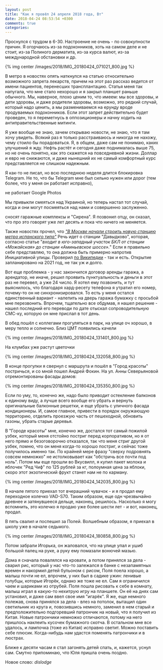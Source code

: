 ```yaml
---
layout: post
title: "Как я провёл 24 апреля 2018 года, Вт"
date: 2018-04-24 08:53:54 +0300
comments: true
categories: 
---
```

Проснулся с трудом в 6-30. Настроение не очень - по совокупности причин. Я огорчаюсь из-за подоконников, хоть на самом деле и не стоит, из-за Полиного дерматита, из-за курса валют, из-за международной обстановки и др. 

{% img center /images/2018/IMG_20180424_071021_800.jpg %}

В метро в новостях опять наткнулся на статью относительно возможного запрета лекарств, причем на этот раз рассказ ведется от имени пациентов, перенесших трансплантацию. Статья меня так напугала, что мне стало нехорошо и я закрыл планшет раньше обычного. Мы, наверное, плохо ценим то, что имеем: мы все здоровы, и дети здоровы, и даже родители здоровы, возможно, это редкий случай, который надо ценить, а мы размениваемся на ерунду вроде продуваемых подоконников. Если этот запрет действительно будет проведен, то я переметнусь в оппозиционеры и начну ходить на антиправительственные митинги.

Я уже вообще не знаю, зачем открываю новости, не знаю, что я там хочу увидеть. Всякий раз я только расстраиваюсь и никогда не нахожу, чему стоило бы порадоваться. Я, в общем, даже сам не понимаю, каких улучшений я жду. Нефть растёт и сегодня даже поднималась выше 75, но не очень понятно, как это скажется на повседневной жизни. Доллар и евро не снижаются, и даже нынешний их не самый комфортный курс представляется не слишком надежным.

Я как-то не писал, но всю последнюю неделя длится блокировка Telegram. Не то, что бы Telegram мне был сильно нужен или дорог (тем более, что у меня он работает исправно), 

не работает Google Photos

Мы привыкли смеяться над Украиной, но теперь настал тот случай, когда и они могут посмеяться над нами и совершенно заслуженно.

сносят гаражные комплексы  и "Сирена". Я позвонил отцу, он сказал, что про это говорят уже лет десять и пока что ничего не меняется.

Также новостях прочел, что [*"В Москве начали строить новую станцию метро испанского типа"*](https://moslenta.ru/city/v-moskve-nachali-stroit-novuyu-stanciyu-metro-ispanskogo-tipa-24-04-2018.htm/?utm_source=from_lenta) Речь идет о станции "Давыдково", которая, согласно статье "*входит в юго-западный участок БКЛ от станции «Можайская» до станции «Аминьевское шоссе».*" Если я правильно себе представляю, то она должна быть примерно напротив Инициативной улицы. Проверил [по Википедии](https://ru.wikipedia.org/wiki/%D0%94%D0%B0%D0%B2%D1%8B%D0%B4%D0%BA%D0%BE%D0%B2%D0%BE_(%D1%81%D1%82%D0%B0%D0%BD%D1%86%D0%B8%D1%8F_%D0%BC%D0%B5%D1%82%D1%80%D0%BE)) - так и есть. Открытие запланировано на 2021 год, не так уж и долго.

Вот еще проблемка - у нас закончился договор аренды гаража, а арендатор, не иначе, решил проявить пунктуальность и деньги в этот раз не перевел, а уже 24 число. Я хотел ему позвонить, и тут выяснилось, что благодаря хард-ресету телефона я утратил его номер, почему-то он не синхронизировался. То есть у меня остался единственный вариант - налепить на дверь гаража бумажку с просьбой мне перезвонить. Впрочем, тщательно все обдумав, я нашел решение - нашел последний его переводи по дате отыскал сопроводительную СМС-ку, которую он мне прислал в тот день. 

В обед пошёл с коллегами прогуляться в парк, на улице оч хорошо, в меру тепло и солнечно. Близ ЦМТ появились качели

{% img center /images/2018/IMG_20180424_131401_800.jpg %}

На клумбах уже растут цветочки

{% img center /images/2018/IMG_20180424_132058_800.jpg %}

В конце прогулки я свернул с маршрута и пошёл в "Город красоты" постричься, и со мной пошел Андрей Фокин. На ул. Анны Северьяновой отремонтированы фасады домов:

{% img center /images/2018/IMG_20180424_135350_800.jpg %}

Если по уму, то, конечно же, надо было приводит остекление балконов к единому виду, а лучше всего вообще его убрать и вернуть оригинальные балконные решетки, и еще убрать с уличного фасада кондиционеры. И, самое главное, привести в порядок окружающую территорию, отделить проезжую часть от пешеходной, обновить газоны, убрать старые деревья.

В "Городе красоты" мне, конечно же, достался тот самый пожилой узбек, который меня отстойно постриг перед корпоративом, но я от него прямо и безоговорочно отказался, так что меня стриг другой узбек, помню, что он меня когда-то хорошо постриг, и сейчас тоже получилось именно так. По крайней мере фразу "сверху подровнять совсем немножко" не истолковывает как "обстричь все почти под ноль". Потом мы еще прошли во Вкусвилл, я купил пакет молока и яблочек "Ред Чиф" по 125 рублей за кг, полоумная цена за яблоки, скоро этот экзотический фрукт станет нам не по карману.

{% img center /images/2018/IMG_20180424_142035_800.jpg %}

В начале пятого приехал тот вчерашний чувачок - и я продал ему переходное колечко VAD-S70. Таким образом, еще одн чрезвычайно древнее и затянувшееся дельце, наконец, решилось. Насколько я могу вспомнить, это колечко я продаю уже более шести лет - и вот, наконец, продал.

В пять свалил и поспешил за Полей. Волшебным образом, я приехал в школу уже в начале седьмого.

{% img center /images/2018/IMG_20180424_180858_800.jpg %}

Потом забрали Игорька, он жаловался, что на улице упал и ушиб большой палец на руке, а руку ему помазали вонючей мазью.

Дома я сначала повалялся на кровати, а потом принялся за дела - сварил рис, который у нас что-то залежался в банке с незапамятных времен и накормил детей бульоном с рисом, Поля поела хорошо, а малыш почти не ел, впрочем, у них был в садике ужин: ленивые голубцы, которые Игорёк, однако же тоже не ел. Сам я ограничился чаем и шариками из отрубей. Поля пошла рисовать к себе в комнату, малыш играл в какую-то нехитрую игру на планшете. Он её на днях сам установил, и даже сам ввел свое имя "игарёк". Я же, еще немного полежав, снова принялся за дела - влез на потолок, вытащил один светильник из круга и, повозившись немного, заменил в нем старый и предположительно подгоревший патрончик на новый, что я получил из Китая. Новые патрончики немножко отличаются, потому на него пришлось наклеить кусочек бумажного скотча. В остальном мне все удалось, и лампочка (тоже из Китая) исправно светит. Можно поставить себе плюсик. Когда-нибудь нам удастся поменять патрончики и в люстрах.

Ближе к десяти часам я стал загонять детей спать, и, кажется, уснул сам. Смутно припоминаю, что Юля пришла очень поздно.

Новое слово: *dislodge*
